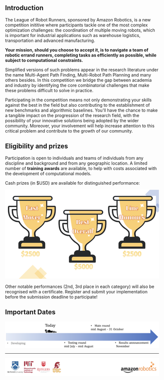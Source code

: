 ## Introduction

The League of Robot Runners, sponsored by Amazon Robotics, is a new competition inititive where participants tackle one of the most complex optimization challenges: the coordination of multiple moving robots, which is important for industrial applications such as warehouse logistics, transportation and advanced manufacturing.  

**Your mission, should you choose to accept it, is to navigate a team of robotic errand runners, completing tasks as efficiently as possible, while subject to computational constraints.** 

Simplified versions of such problems appear in the research literature under the name Multi-Agent Path Finding, Multi-Robot Path Planning and many others besides. In this competition we bridge the gap between academia and industry by identifying the core combinatorial challenges that make these problems difficult to solve in practice.

Participating in the competition means not only demonstrating your skills against the best in the field but also contributing to the establishment of new benchmarks and algorithmic baselines. You'll have the chance to make a tangible impact on the progression of the research field, with the possibility of your innovative solutions being adopted by the wider community. Moreover, your involvement will help increase attention to this critical problem and contribute to the growth of our community. 


## Eligibility and prizes

Participation is open to individuals and teams of individuals from any discipline and background and from any geographic location. A limited number of **training awards** are available, to help with costs associated with the development of computational models. 

Cash prizes (in $USD) are available for distinguished performance:

![image](landing_page_resource/images/prize.png)

Other notable performances (2nd, 3rd place in each category) will also be recognised with a certificate. Register and submit your implementation before the submission deadline to participate!


## Important Dates

![image](landing_page_resource/images/timeline.png)



---

![image](landing_page_resource/images/logos.png)

